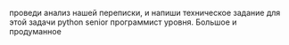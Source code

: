 
проведи анализ нашей переписки, и напиши техническое задание для этой задачи python senior программист уровня. Большое и продуманное

